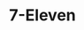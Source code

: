 ---
title: "7-Eleven"
url: /bothell/7-eleven-juanita-woodinville-way-northeast/
shop: Lebensmittel
---
